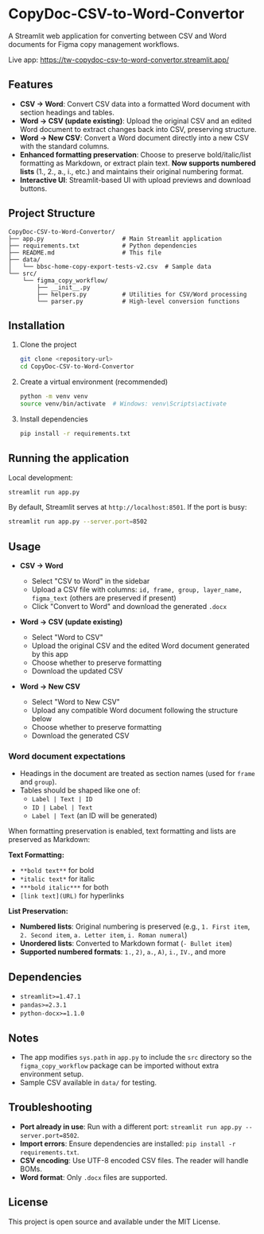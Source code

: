 # CopyDoc-CSV-to-Word-Convertor

A Streamlit web application for converting between CSV and Word documents for Figma copy management workflows.

Live app: https://tw-copydoc-csv-to-word-convertor.streamlit.app/

## Features

- **CSV → Word**: Convert CSV data into a formatted Word document with section headings and tables.
- **Word → CSV (update existing)**: Upload the original CSV and an edited Word document to extract changes back into CSV, preserving structure.
- **Word → New CSV**: Convert a Word document directly into a new CSV with the standard columns.
- **Enhanced formatting preservation**: Choose to preserve bold/italic/list formatting as Markdown, or extract plain text. **Now supports numbered lists** (1., 2., a., i., etc.) and maintains their original numbering format.
- **Interactive UI**: Streamlit-based UI with upload previews and download buttons.

## Project Structure

```
CopyDoc-CSV-to-Word-Convertor/
├── app.py                      # Main Streamlit application
├── requirements.txt            # Python dependencies
├── README.md                   # This file
├── data/
│   └── bbsc-home-copy-export-tests-v2.csv  # Sample data
└── src/
    └── figma_copy_workflow/
        ├── __init__.py
        ├── helpers.py          # Utilities for CSV/Word processing
        └── parser.py           # High-level conversion functions
```

## Installation

1. Clone the project
   ```bash
   git clone <repository-url>
   cd CopyDoc-CSV-to-Word-Convertor
   ```

2. Create a virtual environment (recommended)
   ```bash
   python -m venv venv
   source venv/bin/activate  # Windows: venv\Scripts\activate
   ```

3. Install dependencies
   ```bash
   pip install -r requirements.txt
   ```

## Running the application

Local development:
```bash
streamlit run app.py
```

By default, Streamlit serves at `http://localhost:8501`. If the port is busy:
```bash
streamlit run app.py --server.port=8502
```

## Usage

- **CSV → Word**
  - Select "CSV to Word" in the sidebar
  - Upload a CSV file with columns: `id, frame, group, layer_name, figma_text` (others are preserved if present)
  - Click "Convert to Word" and download the generated `.docx`

- **Word → CSV (update existing)**
  - Select "Word to CSV"
  - Upload the original CSV and the edited Word document generated by this app
  - Choose whether to preserve formatting
  - Download the updated CSV

- **Word → New CSV**
  - Select "Word to New CSV"
  - Upload any compatible Word document following the structure below
  - Choose whether to preserve formatting
  - Download the generated CSV

### Word document expectations

- Headings in the document are treated as section names (used for `frame` and `group`).
- Tables should be shaped like one of:
  - `Label | Text | ID`
  - `ID | Label | Text`
  - `Label | Text` (an ID will be generated)

When formatting preservation is enabled, text formatting and lists are preserved as Markdown:

**Text Formatting:**
- `**bold text**` for bold
- `*italic text*` for italic  
- `***bold italic***` for both
- `[link text](URL)` for hyperlinks

**List Preservation:**
- **Numbered lists**: Original numbering is preserved (e.g., `1. First item`, `2. Second item`, `a. Letter item`, `i. Roman numeral`)
- **Unordered lists**: Converted to Markdown format (`- Bullet item`)
- **Supported numbered formats**: `1.`, `2)`, `a.`, `A)`, `i.`, `IV.`, and more

## Dependencies

- `streamlit>=1.47.1`
- `pandas>=2.3.1`
- `python-docx>=1.1.0`

## Notes

- The app modifies `sys.path` in `app.py` to include the `src` directory so the `figma_copy_workflow` package can be imported without extra environment setup.
- Sample CSV available in `data/` for testing.

## Troubleshooting

- **Port already in use**: Run with a different port: `streamlit run app.py --server.port=8502`.
- **Import errors**: Ensure dependencies are installed: `pip install -r requirements.txt`.
- **CSV encoding**: Use UTF-8 encoded CSV files. The reader will handle BOMs.
- **Word format**: Only `.docx` files are supported.

## License

This project is open source and available under the MIT License.
